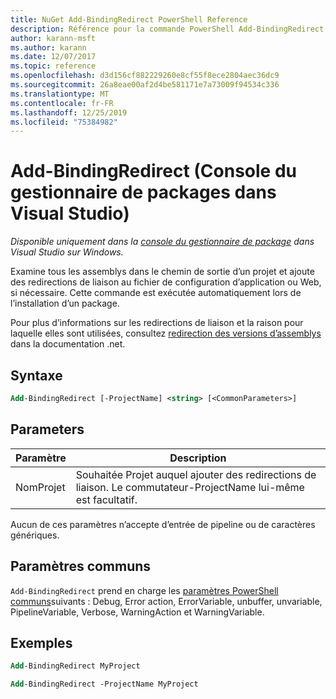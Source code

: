 ```yaml
---
title: NuGet Add-BindingRedirect PowerShell Reference
description: Référence pour la commande PowerShell Add-BindingRedirect dans la console du gestionnaire de package NuGet dans Visual Studio.
author: karann-msft
ms.author: karann
ms.date: 12/07/2017
ms.topic: reference
ms.openlocfilehash: d3d156cf882229260e8cf55f8ece2804aec36dc9
ms.sourcegitcommit: 26a8eae00af2d4be581171e7a73009f94534c336
ms.translationtype: MT
ms.contentlocale: fr-FR
ms.lasthandoff: 12/25/2019
ms.locfileid: "75384982"
---
```

# <a name="add-bindingredirect-package-manager-console-in-visual-studio"></a>Add-BindingRedirect (Console du gestionnaire de packages dans Visual Studio)

*Disponible uniquement dans la [console du gestionnaire de package](../../consume-packages/install-use-packages-powershell.md) dans Visual Studio sur Windows.*

Examine tous les assemblys dans le chemin de sortie d’un projet et ajoute des redirections de liaison au fichier de configuration d’application ou Web, si nécessaire. Cette commande est exécutée automatiquement lors de l’installation d’un package.

Pour plus d’informations sur les redirections de liaison et la raison pour laquelle elles sont utilisées, consultez [redirection des versions d’assemblys](/dotnet/framework/configure-apps/redirect-assembly-versions) dans la documentation .net.

## <a name="syntax"></a>Syntaxe

```ps
Add-BindingRedirect [-ProjectName] <string> [<CommonParameters>]
```

## <a name="parameters"></a>Parameters

| Paramètre | Description |
| --- | --- |
| NomProjet | Souhaitée Projet auquel ajouter des redirections de liaison. Le commutateur-ProjectName lui-même est facultatif. |

Aucun de ces paramètres n’accepte d’entrée de pipeline ou de caractères génériques.

## <a name="common-parameters"></a>Paramètres communs

`Add-BindingRedirect` prend en charge les [paramètres PowerShell communs](https://go.microsoft.com/fwlink/?LinkID=113216)suivants : Debug, Error action, ErrorVariable, unbuffer, unvariable, PipelineVariable, Verbose, WarningAction et WarningVariable.

## <a name="examples"></a>Exemples

```ps
Add-BindingRedirect MyProject

Add-BindingRedirect -ProjectName MyProject
```